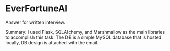 # EverFortuneAI
Answer for written interview.

Summary:
I used Flask, SQLAlchemy, and Marshmallow as the main libraries to accomplish this task. 
The DB is a simple MySQL database that is hosted locally, DB design is attached with the email.
